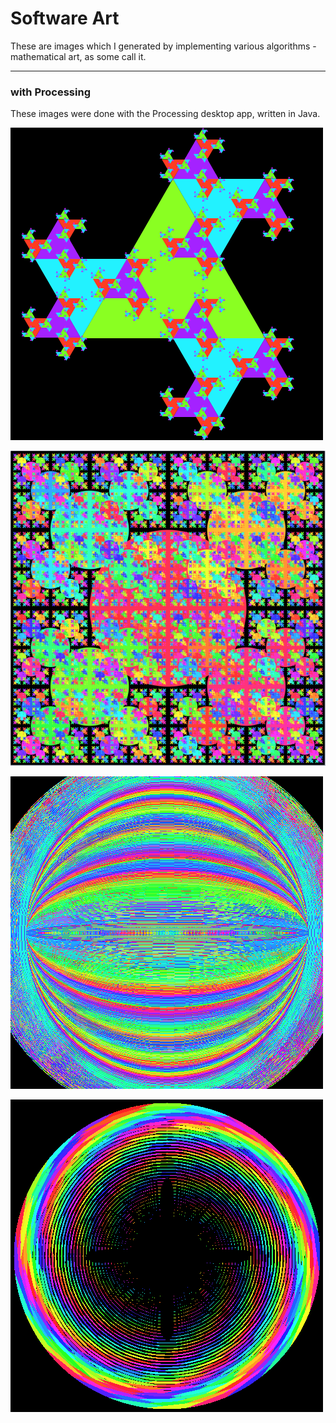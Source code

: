 
# Software Art

These are images which I generated by implementing various algorithms - mathematical art, as some call it.

------------------------------------------------------------------------

### with Processing

These images were done with the Processing desktop app, written in Java.

![](processing-1.png)

![](processing-2.png)

![](processing-3.png)

![](processing-4.png)

